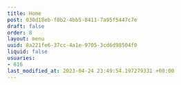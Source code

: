 ```yaml
---
title: Home
post: 030d18eb-f0b2-4bb5-8411-7a95f5447c7e
draft: false
order: 8
layout: menu
uuid: 8a221fe6-37cc-4a1e-9705-3cd6d98504f0
liquid: false
usuaries:
- 616
last_modified_at: 2023-04-24 23:49:54.197279331 +00:00
---
```


